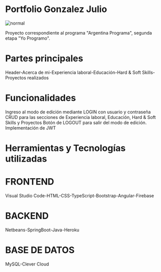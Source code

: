 # Portfolio Gonzalez Julio

![normal](https://user-images.githubusercontent.com/34406115/187593753-23c076a4-c4dd-46f6-9046-f0d62e826e2e.png)

Proyecto correspondiente al programa "Argentina Programa", segunda etapa "Yo Programo".

# Partes principales
Header-Acerca de mi-Experiencia laboral-Educación-Hard & Soft Skills-Proyectos realizados

# Funcionalidades
Ingreso al modo de edición mediante LOGIN con usuario y contraseña
CRUD para las secciones de Experiencia laboral, Educación, Hard & Soft Skills y Proyectos
Botón de LOGOUT para salir del modo de edición.
Implementación de JWT

# Herramientas y Tecnologías utilizadas

# FRONTEND
Visual Studio Code-HTML-CSS-TypeScript-Bootstrap-Angular-Firebase

# BACKEND
Netbeans-SpringBoot-Java-Heroku

# BASE DE DATOS
MySQL-Clever Cloud
